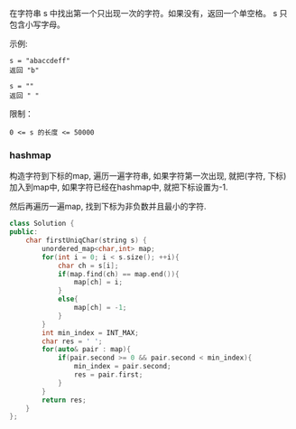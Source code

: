 在字符串 s 中找出第一个只出现一次的字符。如果没有，返回一个单空格。 s 只包含小写字母。

示例:
```
s = "abaccdeff"
返回 "b"
```
```
s = "" 
返回 " "
```

限制：
```
0 <= s 的长度 <= 50000
```
<!--more-->

### hashmap

构造字符到下标的map, 遍历一遍字符串, 如果字符第一次出现, 就把(字符, 下标)加入到map中, 如果字符已经在hashmap中, 就把下标设置为-1.

然后再遍历一遍map, 找到下标为非负数并且最小的字符.

```c++
class Solution {
public:
    char firstUniqChar(string s) {
        unordered_map<char,int> map;
        for(int i = 0; i < s.size(); ++i){
            char ch = s[i];
            if(map.find(ch) == map.end()){
                map[ch] = i;
            }
            else{
                map[ch] = -1;
            }
        }
        int min_index = INT_MAX;
        char res = ' ';
        for(auto& pair : map){
            if(pair.second >= 0 && pair.second < min_index){
                min_index = pair.second;
                res = pair.first;
            }
        }
        return res;
    }
};
```

